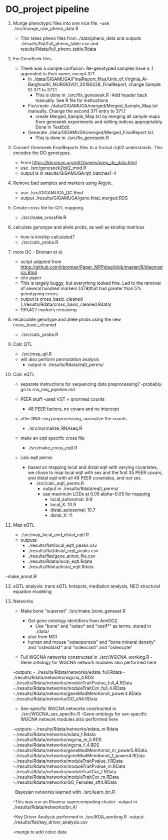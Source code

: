 # DO_project pipeline

1. Munge phenotypic files into one nice file.
  -use ./src/munge_raw_pheno_data.R
    - This takes pheno files from ./data/pheno_data and outputs ./results/flat/full_pheno_table.csv and results/Rdata/full_pheno_table.Rdata

2. Fix GeneSeek files

    - There was a sample confusion. Re-genotyped samples have a .1 appended to their name, except 371.
        - In ./data/GIGAMUGA/FinalReport_files/Univ_of_Virginia_Al-Barghouthi_MURGIGV01_20190228_FinalReport, change Sample ID 371 to 371.1
            - This is done in ./src/fix_geneseek.R
                -Add header back manually. See R file for instructions
        - Fix/create ./data/GIGAMUGA/merged/Merged_Sample_Map.txt manually. Change the second 371 entry to 371.1
            - create Merged_Sample_Map.txt by merging all sample maps from geneseek experiments and editing indices appropriately. Done in TextEdit.
        - Generate ./data/GIGAMUGA/merged/Merged_FinalReport.txt. 
            - This is done in ./src/fix_geneseek.R

3. Convert Geneseek FinalReports files to a format r/qtl2 understands. This encodes the DO genotypes.

    - From https://kbroman.org/qtl2/pages/prep_do_data.html
    - use ./src/geneseek2qtl2_mod.R
    - output is in results/GIGAMUGA/qtl_batches1-4

4. Remove bad samples and markers using Argyle.

    - use ./src/GIGAMUGA_QC.Rmd
    - output ./results/GIGAMUGA/geno.final_merged.RDS


5. Create cross file for QTL mapping. 

    - ./src/make_crossfile.R

6. calculate genotype and allele probs, as well as kinship matrices 

    - how is kinship calculated?
    - ./src/calc_probs.R

7. more QC - Broman et al.

    - script adapted from https://github.com/kbroman/Paper_MPPdiag/blob/master/R/diagnostics.Rmd
    - cite paper
    - This is largely buggy, but everything looked fine. Led to the removal of several hundred markers (479)that had greater than 5% genotyping errors.
    - output is cross_basic_cleaned (./results/Rdata/cross_basic_cleaned.Rdata)
    - 109,427 markers remaining

8. recalculate genotype and allele probs using the new cross_basic_cleaned

    - ./src/calc_probs.R

9. Calc QTL

    - ./src/map_qtl.R
    - will also perform permutation analysis
        - output in ./results/Rdata/eqtl_perms/   
        

10. Calc eQTL

    - separate instructions for sequencing data preprocessing?
        -probably. go to rna_seq_pipeline.md
    - PEER stuff
        -used VST + qnormed counts
        - 48 PEER factors, no covars and no intercept

    - after RNA-seq preprocessing, normalize the counts
        - ./src/normalize_RNAseq.R

    - make an eqtl specific cross file
        - ./src/make_cross_eqtl.R

    - calc eqtl perms
        -  based on mapping local and distal eqtl with varying covariates, we chose to map local
            eqtl with sex and the first 35 PEER covars, and distal eqtl with all 48 PEER covariates, and not sex.
            - ./src/calc_eqtl_perms.R
                - output in ./results/Rdata/eqtl_perms/   
                - use maximum LODs at 0.05 alpha=0.05 for mapping
                    - local_autosomal: 9.9
                    - local_X: 10.9
                    - distal_autosomal: 10.7
                    - distal_X: 11
                

11. Map eQTL

    - ./src/map_local_and_distal_eqtl.R
    -   outputs: 
        - ./results/flat/local_eqtl_peaks.csv 
        - ./results/flat/distal_eqtl_peaks.csv 
        - ./results/flat/gene_annot_file.csv
        - ./results/Rdata/local_eqtl.Rdata
        - ./results/Rdata/distal_eqtl.Rdata
        
        
-make_annot.R


12. eQTL analysis: trans eQTL hotspots, mediation analysis, NEO structural equation  modeling

13. Networks
    
    - Make bone "superset" ./src/make_bone_geneset.R
        - Get gene ontology identifiers from AmiGO2.
            - Use "bone" and "osteo* and "ossif*" as terms. stored in ./data/
        - also from MGI
         - human and mouse "osteoporosis" and "bone mineral density" and "osteoblast" and "osteoclast" and "osteocyte"
  
  
    - Full WGCNA networks constructed in ./src/WGCNA_working.R
      -Gene ontology for WGCNA network modules also performed here
    
     -outputs:
        - ./results/Rdata/networks/edata_full.Rdata
        - ./results/Rdata/networks/wgcna_4.RDS
        -./results/Rdata/networks/moduleTraitPvalue_full_4.RData
        -./results/Rdata/networks/moduleTraitCor_full_4.RData
        -./results/Rdata/networks/geneModMemAnnot_power4.RData
        -./results/Rdata/networks/GO_sft4.RData
        
    - Sex-specific WGCNA networks constructed in ./src/WGCNA_sex_specific.R
      -Gene ontology for sex-specific WGCNA network modules also performed here
    
     -outputs:
        -./results/Rdata/networks/edata_m.Rdata
        -./results/Rdata/networks/edata_f.Rdata
        -./results/Rdata/networks/wgcna_m_5.RDS
        -./results/Rdata/networks/wgcna_f_4.RDS
        -./results/Rdata/networks/geneModMemAnnot_m_power5.RData
        -./results/Rdata/networks/geneModMemAnnot_f_power4.RData
        -./results/Rdata/networks/moduleTraitPvalue_f.RData
        -./results/Rdata/networks/moduleTraitPvalue_m.RData
        -./results/Rdata/networks/moduleTraitCor_f.RData
        -./results/Rdata/networks/moduleTraitCor_m.RData
        -./results/Rdata/networks/GO_Females_sft4.RData





    
    -Bayesian networks learned with ./src/learn_bn.R
    
      -This was run on Rivanna supercomputing cluster
      -output in ./results/Rdata/networks/bn_4/

    -Key Driver Analysis performed in ./src/KDA_working.R
      -output:
        ./results/flat/key_driver_analysis.csv
    
    -munge to add coloc data
    

        


